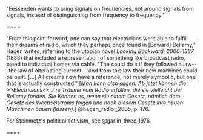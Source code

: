 "Fessenden wants to bring signals on frequencies, not around signals from signals, instead of distinguishing from frequency to frequency."



====

[^fes]: The electrolytic detector, or "bare-point detector," was first developed by the Canadian inventor Reginald Fessenden.  Fessenden began his career as chief chemist for Thomas Edison, and in 1900 was hired by the United States Weather Bureau to develop a system of wireless transmission stations along the nation's coast to relay weather information and, perhaps, better predict hurricanes and floods.  The electrolytic detector emerged out of this research, which replaced the conductive minerals of the crystal detector (see "A Treatise on Wireless Telegraphy") with an electrically conductive liquid.  The electrolytic detector was Fessenden's answer to the problem of early wireless telegraph systems that couldn't tune to particular frequencies.  These early systems transmitted on one frequency only, creating a mess of interference for any two sets working in proximity with one another.  The electrolytic detector was sensitive enough to "tune."

    De Forest stole this technology two years later, in 1903.  See Lewis, p. 49.

    For Wolfgang Hagen, Fessenden was a member of a post-Edisonian wave of inventors (including Tesla and Marconi) who trafficked just as much in the fantastical and the occult as they did in capitalist entrepreneurialism and self-promotion.  A specifically American form of "radio" emerges from what Hagen calls the "law of alternating current," developed by the electrical engineer and socialist Charles Proteus Steinmetz in 1893.  Drawing on Lacan's tripartite division of the psyche into the imaginary, the real, and the symbolic, Hagen argues that the law of alternating current coalesces in a period of rapid development around the real of functioning machinery, the symbolic language of current, voltage, and resistance, and the imaginary of electrical phantasms.  Thus, in the same breath, Steinmetz could praise Tesla as a genius and dismiss him as a crackpot.

"From this point forward, one can say that electricians were able to fulfill their dreams of radio, which they perhaps once found in [Edward] Bellamy," Hagen writes, referring to the utopian novel *Looking Backward: 2000-1887* (1888) that included a representation of something like broadcast radio, piped to individual homes via cable.  "The could do it if they followed a law---the law of alternating current---and from this law their new machines could be built. […] All dreams now have a reference; not merely symbolic, but one that is actually constructed." [*Man kann also sagen: Ab jetzt können die >>Electricians<< ihre Träume vom Radio erfüllen, die sie vielleicht bei Bellamy fanden.  Sie Können es, wenn sie einem Gesetz, nämlich dem Gesetz des Wechselstroms folgen und nach diesem Gesetz ihre neuen Maschinen bauen (lassen).*]  @hagen_radio:_2005, p. 176.

For Steinmetz's political activism, see @garlin_three_1976.

====

[^rsn]:  Gernsback: "From the Greek Radio - Radius, and Sonus = Sound.

[^15]:  Gernsback's "radioson" was apparently an improvement on Canadian researcher Reginald Fessenden's bare-point electrolytic detector, the benefit being that the necessary acid solution was protected and sealed in.  "Another form of electrolytic detector which will stand considerable rough usage is that known as the Sealed-Point Electrolytic Detector. The commercial form of this instrument, as here illustrated, is known as the Radioson. The operation is the same as in the bare-point electrolytic type of detector and a battery of two dry cells is used with it, together with a pair of high resistance telephone receivers and having the battery potential preferably regulated by means of a high resistance potentiometer. The advantage of this type of electrolytic detector is that the acid is sealed in, consequently does not spill or evaporate."  H.  Winfield  Secor, ["Radio Detector Development,"](http://earlyradiohistory.us/1917de.htm) *The Electrical Experimenter,* January 1917, p. 652.

    ![Radioson vs. Fessenden's original](images/radioson_vs_fessenden.png) <!-- no figure -->

[^2]:  A possible defense of G's first ever article published on an electrolytic interrupter?  Is this simply a retread/update of his initial design?

[^3]:  Wikipedia: "Wollaston wire is a very fine (less than .01 mm thick) platinum wire clad in silver and used in electrical instruments. For most uses, the silver cladding is etched away by acid to expose the platinum core.  The wire is named after its inventor, William Hyde Wollaston, who first produced it in England in the early 19th century. Platinum wire is drawn through successively smaller dies until it is about .003 inches (0.076 mm, 40 AWG) in diameter. It is then embedded in the middle of a silver wire having a diameter of about 0.1 inches (2.5 mm, 10 AWG). This composite wire is then drawn until the silver wire has a diameter of about .002 inches (0.051 mm, 44 AWG), causing the embedded platinum wire to be reduced by the same 50:1 ratio to a final diameter of .00006 inches (1.5 µm, 74 AWG). Removal of the silver coating with an acid bath leaves the fine platinum wire as a product of the process.  "Wollaston wire was used in early radio detectors known as electrolytic detectors and the hot wire barretter. Other uses include suspension of delicate devices, sensing of temperature, and sensitive electrical power measurements.  It continues to be used for the fastest-responding hot-wire anemometers."  On history of using Wollaston in electrolytic detectors, see **Thomas H. Lee**, The design of CMOS radio-frequency integrated circuits, 2nd edition, Cambridge University Press, 2004, p8, especially the chapter "A Nonlinear History of Radio" and "Overview of Wireless Principles".

[^4]:  On minerals and media, Parikka's book on geology, and current stuff on e-waste and rare earths.  Does Bill McKibben (who writes on a return to stationary state economics, "The Coming of the Stationary State") write on e-waste?  Our inability to conceive of an intergenerational ethics (phrase from Fredrik Johnson's "Victorian Anthropocene" talk).  "We can't articulate binding commitments to people not yet born."

[^45]:  Robert P. Murray, editor of the *Antique Wireless Association Review,* reports attempting to reconstruct this "radioson" detector:  Robert Murray, "Reginald Fessenden's Liquid Barretter," in *The Early Development of Radio in Canada, 1901-1930: An Illustrated History of Canada's Radio Pioneers, Broadcast Receiver Manufacturers, and Their Products* (Sonoran Publishing, 2005).  "I fashioned one [a detector more simple than Fessenden's original design] after that shown in the 1914 E.I. Co. catalog.  This had a similar arrangment of electrodes in a glass cup, but in this case the cathode was a coil of about 3 inches of the same platinum wire.  The anode was about 1/4 inch of platinum wire soldered into the advancing screw.  This detector worked, but very faintly.  I found that it worked best when the wire was just about drawn up out of the acid, and possibly pulling on the surface tension.  I do not know why the device worked this way.  I mention this only as a speculation.  I can hardly see 0.001 inch platinum wire without a magnifying glass.  I can certainly not see when it dips into the acid, but can hear the result in the headphones.  When I hold the wire between my fingers I can not feel it." (3)

[^5]:  This is a *huge* claim that is undoubtedly false.  Basically saying that vacuum tubes aren't as powerful as his electrolytic design.  Could this media archaeological path not taken (De Forest's audion tube obviously won out) truly be a possibility for the history of radio?  Gernsback hitched his star to the electrolytic interrupter design from his very first publication.  Doubling down here.  

    In a later editorial, Gernsback dials down his claims about the superiority of the coherer:  "Dr Branley of Paris was perhaps the first one to work extensively in this branch of radio and as far back as 1906 this investigator fired guns closed doors started and stopt motors by means of distant radio control This was in the age of the coherer and probably due to its inherent shortcomings the art of radio kinetics was not much advanced until very recently The coherer is a very unsatisfactory scientific instrument insofar that even if constructed by precision mechanics it has the great inherent fault of being susceptible to shocks as well as to most extraneous impulses Thus for instance a very sensitive coherer will usually operate on strays or static as well as inductive effects and stray waves In other words this instrument even the most balanced one is not reliable It will go Off when least expected A coherer heretofore was thought to be the prime necessity for radio kinetics because it was practically the only instrument known that could close the contacts of a relay Ordinary detectors such as the crystal type and others could not be used until about three or four years ago at which time very sensitive galvanometer relays were introduced which actually could be used to close a contact by means of a carborundum or silicon detector." "Radio Kinetics," *Radio Amateur News*, vol. 1 no. 12, June 1920
    
    The idea is that the audion was too complex (and too expensive) still by 1919/1920 for practical use if the radiophone / wireless telephone was to become a reality for amateurs: "Using the audion as a generator for undampt waves and as a RT transmitter is of course a great accomplishment in itself And the device works well better than anything else so far But it is not the ultimate goal Vacuum tubes of the audion type are tricky as yet and not too practical Unless you use special tubes and you can t just now due to a complicated patent situation the speech is not always clear and far from satisfactory At the critical period the tubes often go bluey and refuse to talk Amateurs therefore should look for substitutes of vacuum tubes or devise other tubes employing entirely different principles The writer years ago experimented." "Developing the Radiohpone," *Radio Amateur News*, vol. 1 no. 6, December 1919
    
    Later, in *Radio for All,* Gernsback admits the inherent technical limitations of the device: "Unfortunately the Radioson, once subjected to strong signals or even too strong static currents, would burn out the exceedingly fine Wollaston wire, after which the instrument became inoperative. Although the Radioson was perhaps one of the best electrolytic detectors ever designed, no means could be found to keep it from burning out and the manufacture of it was given up by the makers.  Soon after the invention of the electrolytic detector, crystal detectors came into vogue." (58)

[^6]:  Who is Gernsback pitching this device to right now, and why?  If this is such a valuable advance in radio technology, and if Gernsback was truly the obsessive profit-seeker SF historians like to claim he is, why would he share blueprints for his design?  Why make this public and allow any experimenter to reproduce the results he's achieved?  Did he already try to pitch this to companies and they turned it down because, obviously, a radioson detector can't be more powerful than the Audion?  Or is it the best possible version -- that Gernsback was on to something, and he thought the best way for ideas travel is to share them, make them public, allow others to "fork" or "version" his hardware so that the idea grows faster that way?  Was this a possible model of collective tinkering before corporatized R&D and professional engineering?  Can I make such a historical claim?  Knowing more about the technical specificities of this radioson would help me answer that question.  **As we see by the end,** however, this is all advertising rhetoric.  A huge technical article about a new advance is really an advertisement for a new product sold.

    "Detectors and detector theory did not develop in smooth and rational progres- sion, but in the usual fascinatingly wayward manner associated with most human activities. Only on rare occasions did research- ers describe their technology with clarity. Moreover, commercial competition meant that there often was a great deal of secrecy about technical details." @thackeray_when_1983  --This is what makes Hugo's announcement of the Radioson so unique. Not just an immediate product announcement, but a detailed discussion of how the part is made and why.--

[^7]:  Not only did the physicist and inventor Édouard Branly (1844 – 1940) discover the effect of heat on a coherer (later known as a detector), he was the first to describe and publish on the potential of the effect of electrical oscillations on metal filings.  In the words of Lee De Forest:  "The form and nature of the ordinary filings-tube coherer, as applied to-day in wireless telegraphy, is fairly familiar.  Branley [sic] discovered, in 1891, that the effect of electrical oscillations upon a body of metal fillings was to produce a marked increase in the conductivity of the mass, a conductivity which persisted until the particles were broken apart again by mechanical jar.  Although Varley, Hughes, Onesti and others had previously noted this phenomenon, none of these investigators had fully appreciated the causes involved, or given to the world of science the benefit of their researches in thorough published reports."  Lee De Forest, "Electrolytic Receivers: Wireless Telegraphy," *Telephony* vol. 8 no. 5 (November 1904), p. 424.

    ![Branly coherer, from Archie Frederick Collins *Wireless Telegraphy*](images/branly_coherer.png) <!-- no figure -->